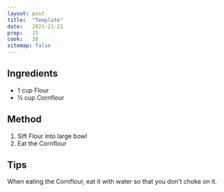 ```yaml
---
layout: post
title:  "Template"
date:   2021-21-21
prep:   15
cook:   30
sitemap: false
---
```


## Ingredients

- 1 cup Flour
- ½ cup Cornflour

## Method

1. Sift Flour into large bowl
2. Eat the Cornflour

## Tips
When eating the Cornflour, eat it with water so that you don't choke on it.
